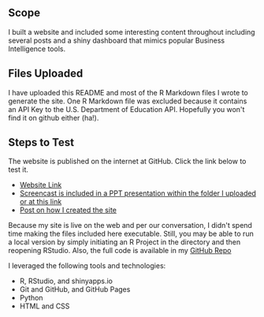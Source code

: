 Scope
-----

I built a website and included some interesting content throughout
including several posts and a shiny dashboard that mimics popular
Business Intelligence tools.

Files Uploaded
--------------

I have uploaded this README and most of the R Markdown files I wrote to
generate the site. One R Markdown file was excluded because it contains
an API Key to the U.S. Department of Education API. Hopefully you won't
find it on github either (ha!).

Steps to Test
-------------

The website is published on the internet at GitHub. Click the link below
to test it.

-   [Website Link](https://ncpollock.github.io/)
-   [Screencast is included in a PPT presentation within the folder I
    uploaded or at this
    link](https://1drv.ms/p/s!AnbrF2Up8Q7Ag8w4bHkJS2mWR4b04Q)
-   [Post on how I created the
    site](https://ncpollock.github.io/building_this_site.html)

Because my site is live on the web and per our conversation, I didn't
spend time making the files included here executable. Still, you may be
able to run a local version by simply initiating an R Project in the
directory and then reopening RStudio. Also, the full code is available
in my [GitHub Repo](https://github.com/ncpollock/)

I leveraged the following tools and technologies:

-   R, RStudio, and shinyapps.io
-   Git and GitHub, and GitHub Pages
-   Python
-   HTML and CSS
